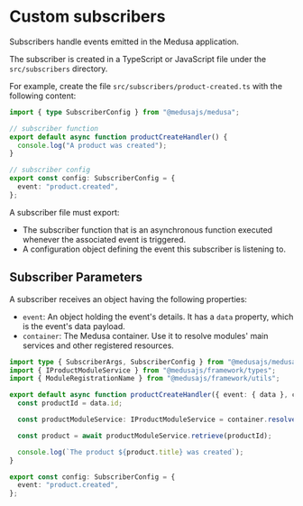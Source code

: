 # Custom subscribers

Subscribers handle events emitted in the Medusa application.

The subscriber is created in a TypeScript or JavaScript file under the `src/subscribers` directory.

For example, create the file `src/subscribers/product-created.ts` with the following content:

```ts
import { type SubscriberConfig } from "@medusajs/medusa";

// subscriber function
export default async function productCreateHandler() {
  console.log("A product was created");
}

// subscriber config
export const config: SubscriberConfig = {
  event: "product.created",
};
```

A subscriber file must export:

- The subscriber function that is an asynchronous function executed whenever the associated event is triggered.
- A configuration object defining the event this subscriber is listening to.

## Subscriber Parameters

A subscriber receives an object having the following properties:

- `event`: An object holding the event's details. It has a `data` property, which is the event's data payload.
- `container`: The Medusa container. Use it to resolve modules' main services and other registered resources.

```ts
import type { SubscriberArgs, SubscriberConfig } from "@medusajs/medusa";
import { IProductModuleService } from "@medusajs/framework/types";
import { ModuleRegistrationName } from "@medusajs/framework/utils";

export default async function productCreateHandler({ event: { data }, container }: SubscriberArgs<{ id: string }>) {
  const productId = data.id;

  const productModuleService: IProductModuleService = container.resolve(ModuleRegistrationName.PRODUCT);

  const product = await productModuleService.retrieve(productId);

  console.log(`The product ${product.title} was created`);
}

export const config: SubscriberConfig = {
  event: "product.created",
};
```

